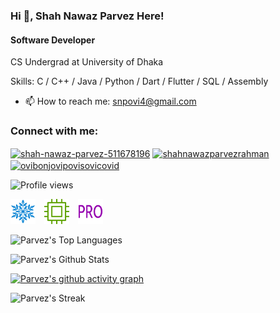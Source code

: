 ### Hi 👋, Shah Nawaz Parvez Here!
#### Software Developer

CS Undergrad at University of Dhaka

Skills: C / C++ / Java / Python / Dart / Flutter / SQL / Assembly

- 📫 How to reach me: snpovi4@gmail.com


<h3 align="left">Connect with me:</h3>
<p align="left">
<a href="https://www.linkedin.com/in/shah-nawaz-parvez-511678196/" target="blank"><img align="center" src="https://raw.githubusercontent.com/rahuldkjain/github-profile-readme-generator/master/src/images/icons/Social/linked-in-alt.svg" alt="shah-nawaz-parvez-511678196" height="30" width="40" /></a>
<a href="https://www.facebook.com/shahnawazparvezrahman/" target="blank"><img align="center" src="https://raw.githubusercontent.com/rahuldkjain/github-profile-readme-generator/master/src/images/icons/Social/facebook.svg" alt="shahnawazparvezrahman" height="30" width="40" /></a>
<a href="https://www.instagram.com/ovibonjovipovisovicovid/" target="blank"><img align="center" src="https://raw.githubusercontent.com/rahuldkjain/github-profile-readme-generator/master/src/images/icons/Social/instagram.svg" alt="ovibonjovipovisovicovid" height="30" width="40" /></a>
</p> 

![Profile views](https://komarev.com/ghpvc/?username=snpovi4&color=ff69b4)

<a href='https://archiveprogram.github.com/'><img src='https://raw.githubusercontent.com/acervenky/animated-github-badges/master/assets/acbadge.gif' width='40' height='40'></a> <a href='https://docs.github.com/en/developers'><img src='https://raw.githubusercontent.com/acervenky/animated-github-badges/master/assets/devbadge.gif' width='40' height='40'></a> <a href='https://github.com/pricing'><img src='https://raw.githubusercontent.com/acervenky/animated-github-badges/master/assets/pro.gif' width='40' height='40'></a>

![Parvez's Top Languages](https://github-readme-stats.vercel.app/api/top-langs/?username=snpovi4&theme=vue-dark&show_icons=true&hide_border=true&layout=compact)

![Parvez's Github Stats](https://github-readme-stats.vercel.app/api?username=snpovi4&theme=vue-dark&show_icons=true&hide_border=true&count_private=true)

[![Parvez's github activity graph](https://github-readme-activity-graph.vercel.app/graph?username=snpovi4&theme=react-dark)](https://github.com/snpovi4/github-readme-activity-graph)

![Parvez's Streak](https://github-readme-streak-stats.herokuapp.com/?user=snpovi4&theme=vue-dark&hide_border=true)

